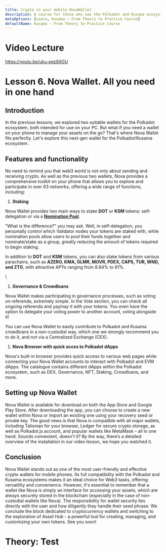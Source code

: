 ```yaml
---
title: Crypto in your mobile NovaWallet
description: A course for those who see the Polkadot and Kusama ecosystem for the first time.
metaOptions: [Learn, Kusama — From Theory to Practice Course]
defaultName: Kusama — From Theory to Practice Course
---
```


# Video Lecture

https://youtu.be/uku-pez8XGU

# Lesson 6. Nova Wallet. All you need in one hand

## Introduction

In the previous lessons, we explored two suitable wallets for the Polkadot ecosystem, both intended for use on your PC. But what if you need a wallet on your phone to manage your assets on the go? That's where Nova Wallet fits perfectly. Let's explore this next-gen wallet for the Polkadot/Kusama ecosystem.

## Features and functionality

No need to remind you that web3 world is not only about sending and receiving crypto. As well as the previous two wallets, Nova provides a comprehensive toolkit on your phone that allows you to explore and participate in over 63 networks, offering a wide range of functions, including:

1. **Staking**

Nova Wallet provides two main ways to stake **DOT** or **KSM** tokens: self-delegation or via a **[Nomination Pool](https://novawalletapp.medium.com/polkadot-staking-nomination-pools-are-live-7b3284232c66)**.

"What is the difference?" you may ask. Well, in self-delegation, you personally control which Validator nodes your tokens are staked with, while nomination pools allow users to pool their funds together and nominate/stake as a group, greatly reducing the amount of tokens required to begin staking.

In addition to **DOT** and **KSM** tokens, you can also stake tokens from various parachains, such as **AZERO, KMA, GLMR, MOVR, PDEX, CAPS, TUR, WND, and ZTG**, with attractive APYs ranging from 8.64% to 81%.


<robo-academy-grid :columns="2" textAlign="center">
    <robo-academy-grid-element>
        <LessonImages src="kusama-theory-practice/lesson6-staking-list.png" alt=""/>
    </robo-academy-grid-element>
    <robo-academy-grid-element>
        <LessonImages src="kusama-theory-practice/lesson6-stake-dot.png" alt=""/>\
    </robo-academy-grid-element>
</robo-academy-grid>


1. **Governance & Crowdloans**

Nova Wallet makes participating in governance processes, such as voting on referenda, extremely simple. In the Vote section, you can check all ongoing referenda and yay/nay it with your tokens. You even have the option to delegate your voting power to another account, voting alongside it!

You can use Nova Wallet to easily contribute to Polkadot and Kusama crowdloans in a non-custodial way, which one we strongly recommend you to do it, and not via a Centralized Exchange (CEX).


<robo-academy-grid :columns="2" textAlign="center">
    <robo-academy-grid-element>
        <LessonImages src="kusama-theory-practice/lesson6-vote-governance.png" alt=""/>
    </robo-academy-grid-element>
    <robo-academy-grid-element>
        <LessonImages src="kusama-theory-practice/lesson6-vote-crowdloans.png" alt=""/>
    </robo-academy-grid-element>
</robo-academy-grid>


1. **Nova Browser with quick acces to Polkadot dApps**

Nova's built-in browser provides quick access to various web pages while connecting your Nova Wallet accounts to interact with Polkadot and EVM dApps. The catalogue contains different dApps within the Polkadot ecosystem, such as DEX, Governance, NFT, Staking, Crowdloans, and more.

## Setting up Nova Wallet

Nova Wallet is available for download on both the App Store and Google Play Store. After downloading the app, you can choose to create a new wallet within Nova or import an existing one using your recovery seed or private key. The good news is that Nova is compatible with all major wallets, including Talisman for your browser, Ledger for secure crypto storage, as well as Polkadot.js account, and popular wallets like MetaMask – all in one hand. Sounds convenient, doesn't it? By the way, there’s a detailed overview of the installation in our video lesson, we hope you watched it.

## Conclusion

Nova Wallet stands out as one of the most user-friendly and effective crypto wallets for mobile phones. Its full compatibility with the Polkadot and Kusama ecosystems makes it an ideal choice for Web3 tasks, offering versatility and convenience. However, it's essential to remember that a wallet like Nova is simply an interface for accessing your assets, which are always securely stored in the blockchain (especially in the case of non-custodial wallets like Nova). The responsibility for wallet security lies directly with the user and how diligently they handle their seed phrase. We conclude the block dedicated to cryptocurrency wallets and switching to the exploration of Asset Hub - a powerful tool for creating, managing, and customizing your own tokens. See you soon!

# Theory: Test

<QuizBlock 
quizUrl="https://faas-fra1-afec6ce7.doserverless.co/api/v1/web/fn-18e93402-1ffe-47e8-be1d-e28a6ac871f1/default/Quiz"
quizId="question6.1"
/>

<QuizBlock 
quizUrl="https://faas-fra1-afec6ce7.doserverless.co/api/v1/web/fn-18e93402-1ffe-47e8-be1d-e28a6ac871f1/default/Quiz"
quizId="question6.2"
/>

<QuizBlock 
quizUrl="https://faas-fra1-afec6ce7.doserverless.co/api/v1/web/fn-18e93402-1ffe-47e8-be1d-e28a6ac871f1/default/Quiz"
quizId="question6.3"
/>
